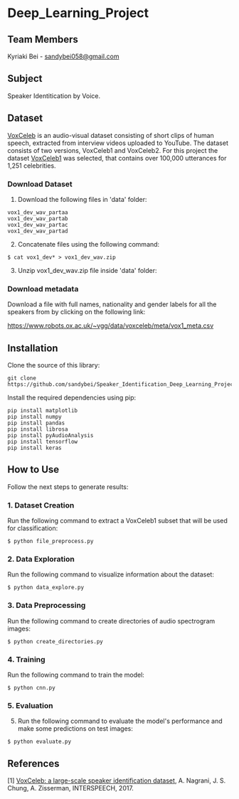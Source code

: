# Deep_Learning_Project

## Team Members
Kyriaki Bei - sandybei058@gmail.com

## Subject
Speaker Identitication by Voice. 

## Dataset

[VoxCeleb](https://www.robots.ox.ac.uk/~vgg/data/voxceleb/) is an audio-visual dataset consisting of short clips of human speech, extracted from interview videos uploaded to YouTube. The dataset consists of two versions, VoxCeleb1 and VoxCeleb2. For this project the dataset [VoxCeleb1](https://www.robots.ox.ac.uk/~vgg/data/voxceleb/vox1.html) was selected, that contains over 100,000 utterances for 1,251 celebrities.

### Download Dataset
1. Download the following files in 'data' folder:
```
vox1_dev_wav_partaa
vox1_dev_wav_partab
vox1_dev_wav_partac
vox1_dev_wav_partad
```

2. Concatenate files using the following command:
```
$ cat vox1_dev* > vox1_dev_wav.zip
```

3. Unzip vox1_dev_wav.zip file inside 'data' folder:

### Download metadata
Download a file with full names, nationality and gender labels for all the speakers from by clicking on the following link:

https://www.robots.ox.ac.uk/~vgg/data/voxceleb/meta/vox1_meta.csv

## Installation

Clone the source of this library: 
```
git clone https://github.com/sandybei/Speaker_Identification_Deep_Learning_Project.git
```

Install the required dependencies using pip:
```
pip install matplotlib
pip install numpy 
pip install pandas
pip install librosa
pip install pyAudioAnalysis
pip install tensorflow
pip install keras
```

## How to Use 
Follow the next steps to generate results: 

### 1. Dataset Creation
Run the following command to extract a VoxCeleb1 subset that will be used for classification:

```
$ python file_preprocess.py
```
### 2. Data Exploration
Run the following command to visualize information about the dataset:
```
$ python data_explore.py
```
### 3. Data Preprocessing
Run the following command to create directories of audio spectrogram images:
```
$ python create_directories.py
```

### 4. Training
Run the following command to train the model:
```
$ python cnn.py
```

### 5. Evaluation
5. Run the following command to evaluate the model's performance and make some predictions on test images:
```
$ python evaluate.py
```

## References
[1] [VoxCeleb: a large-scale speaker identification dataset](https://www.robots.ox.ac.uk/~vgg/publications/2017/Nagrani17/nagrani17.pdf), A. Nagrani, J. S. Chung, A. Zisserman, INTERSPEECH, 2017.
      

